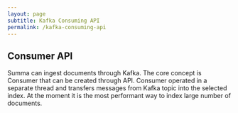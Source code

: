 ```yaml
---
layout: page
subtitle: Kafka Consuming API
permalink: /kafka-consuming-api
---
```

## Consumer API
Summa can ingest documents through Kafka.
The core concept is Consumer that can be created through API. 
Consumer operated in a separate thread and transfers messages from Kafka topic into the selected index.
At the moment it is the most performant way to index large number of documents.
